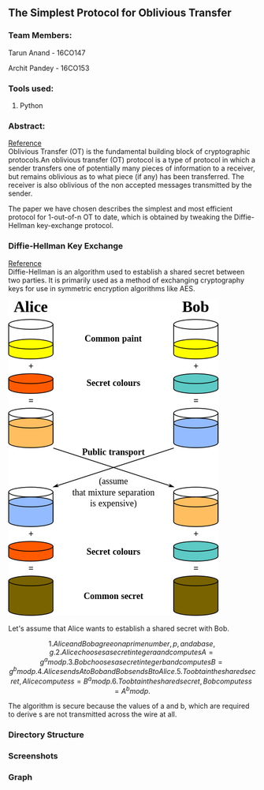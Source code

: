 ## The Simplest Protocol for Oblivious Transfer

### Team Members:
Tarun Anand - 16CO147

Archit Pandey - 16CO153

### Tools used:
1. Python

### Abstract:
[Reference](https://link.springer.com/chapter/10.1007/978-3-319-22174-8_3)  
Oblivious Transfer (OT) is the fundamental building block of cryptographic protocols.An oblivious transfer (OT) protocol is a type of protocol in which a sender transfers one of potentially many pieces of information to a receiver, but remains oblivious as to what piece (if any) has been transferred. The receiver is also oblivious of the non accepted messages transmitted by the sender.

The paper we have chosen describes the simplest and most efficient protocol for 1-out-of-n OT to date, which is obtained by tweaking the Diffie-Hellman key-exchange protocol.


### Diffie-Hellman Key Exchange
[Reference](http://www.math.ucla.edu/~baker/40/handouts/rev_DH/node1.html)  
Diffie-Hellman is an algorithm used to establish a shared secret between two parties. It is primarily used as a method of exchanging cryptography keys for use in symmetric encryption algorithms like AES.  

![Image](img/diffie.png)  

Let's assume that Alice wants to establish a shared secret with Bob.


```math
1. Alice and Bob agree on a prime number, p, and a base, g.
2. Alice chooses a secret integer a and computes A = g^a mod p.
3. Bob chooses a secret integer b and computes B = g^b mod p.
4. Alice sends A to Bob and Bob sends B to Alice.
5. To obtain the shared secret, Alice computes s = B^a mod p.
6. To obtain the shared secret, Bob computes s = A^b mod p.
```
The algorithm is secure because the values of a and b, which are required to derive s are not transmitted across the wire at all.
### Directory Structure

### Screenshots

### Graph
